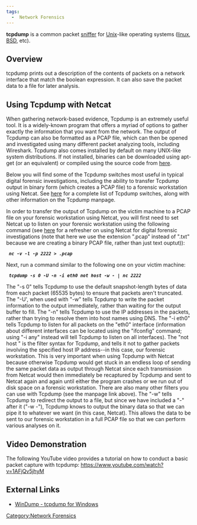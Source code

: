 ```yaml
---
tags:
  -  Network Forensics
---
```

**tcpdump** is a common packet [sniffer](sniffer.md) for
[Unix](unix.md)-like operating systems
([linux](linux.md), [BSD](BSD "wikilink"), etc).

## Overview

tcpdump prints out a description of the contents of packets on a network
interface that match the boolean expression. It can also save the packet
data to a file for later analysis.

## Using Tcpdump with Netcat

When gathering network-based evidence, Tcpdump is an extremely useful
tool. It is a widely-known program that offers a myriad of options to
gather exactly the information that you want from the network. The
output of Tcpdump can also be formatted as a PCAP file, which can then
be opened and investigated using many different packet analyzing tools,
including Wireshark. Tcpdump also comes installed by default on many
UNIX-like system distributions. If not installed, binaries can be
downloaded using apt-get (or an equivalent) or compiled using the source
code from [here](http://www.tcpdump.org/).

Below you will find some of the Tcpdump switches most useful in typical
digital forensic investigations, including the ability to transfer
Tcpdump output in binary form (which creates a PCAP file) to a forensic
workstation using Netcat. See
[here](http://www.tcpdump.org/manpages/tcpdump.1.html) for a complete
list of Tcpdump switches, along with other information on the Tcpdump
manpage.

In order to transfer the output of Tcpdump on the victim machine to a
PCAP file on your forensic workstation using Netcat, you will first need
to set Netcat up to listen on your forensic workstation using the
following command (see [here](netcat.md) for a refresher on
using Netcat for digital forensic investigations (note that here we use
the extension ".pcap" instead of ".txt" because we are creating a binary
PCAP file, rather than just text ouptut)):

` `***`nc -v -l -p 2222 > `<command>`.pcap`***

Next, run a command similar to the following one on your victim machine:

` `***`tcpdump -s 0 -U -n -i eth0 not host `<forensicWS IP>` -w - | nc `<forensicWS IP>` 2222`***

The "-s 0" tells Tcpdump to use the default snapshot-length bytes of
data from each packet (65535 bytes) to ensure that packets aren't
truncated. The "-U', when used with "-w" tells Tcpdump to write the
packet information to the output immediately, rather than waiting for
the output buffer to fill. The "-n" tells Tcpdump to use the IP
addresses in the packets, rather than trying to resolve them into host
names using DNS. The "-i eth0" tells Tcpdump to listen for all packets
on the "eth0" interface (information about different interfaces can be
located using the "ifconfig" command; using "-i any" instead will tell
Tcpdump to listen on all interfaces). The "not host <forensicWS IP>" is
the filter syntax for Tcpdump, and tells it not to gather packets
involving the specified host IP address--in this case, our forensic
workstation. This is very important when using Tcpdump with Netcat
because otherwise Tcpdump would get stuck in an endless loop of sending
the same packet data as output through Netcat since each transmission
from Netcat would then immediately be recaptured by Tcpdump and sent to
Netcat again and again until either the program crashes or we run out of
disk space on a forensic workstation. There are also many other filters
you can use with Tcpdump (see the manpage link above). The "-w" tells
Tcpdump to redirect the output to a file, but since we have included a
"-" after it ("-w -"), Tcpdump knows to output the binary data so that
we can pipe it to whatever we want (in this case, Netcat). This allows
the data to be sent to our forensic workstation in a full PCAP file so
that we can perform various analyses on it.

## Video Demonstration

The following YouTube video provides a tutorial on how to conduct a
basic packet capture with tcpdump:
<https://www.youtube.com/watch?v=1AFjQv5jhyM>

## External Links

- [WinDump - tcpdump for Windows](http://www.winpcap.org/windump/)

[Category:Network Forensics](category:network_forensics.md)
